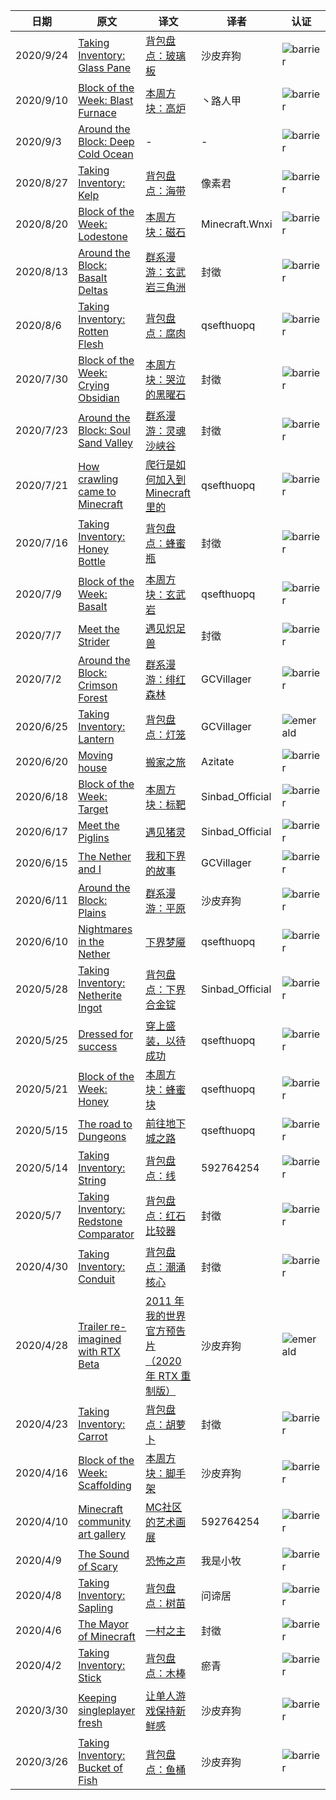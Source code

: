 |日期|原文|译文|译者|认证|
|---|---|---|---|---|
|2020/9/24|[Taking Inventory: Glass Pane](https://www.minecraft.net/en-us/article/taking-inventory--glass-pane)|[背包盘点：玻璃板](https://www.mcbbs.net/thread-1121653-1-1.html)|沙皮弃狗|![barrier](https://user-images.githubusercontent.com/15277496/76684847-3c2d4900-65dd-11ea-8d91-c7be623cf3d2.png)|
|2020/9/10|[Block of the Week: Blast Furnace](https://www.minecraft.net/en-us/article/block-week--blast-furnace)|[本周方块：高炉](https://www.mcbbs.net/thread-1120280-1-1.html)|丶路人甲|![barrier](https://user-images.githubusercontent.com/15277496/76684847-3c2d4900-65dd-11ea-8d91-c7be623cf3d2.png)|
|2020/9/3|[Around the Block: Deep Cold Ocean](https://www.minecraft.net/en-us/article/around-block--deep-cold-ocean)|-|-|![barrier](https://user-images.githubusercontent.com/15277496/76684847-3c2d4900-65dd-11ea-8d91-c7be623cf3d2.png)|
|2020/8/27|[Taking Inventory: Kelp](https://www.minecraft.net/en-us/article/taking-inventory--kelp)|[背包盘点：海带](https://www.mcbbs.net/thread-1115394-1-1.html)|像素君|![barrier](https://user-images.githubusercontent.com/15277496/76684847-3c2d4900-65dd-11ea-8d91-c7be623cf3d2.png)|
|2020/8/20|[Block of the Week: Lodestone](https://www.minecraft.net/en-us/article/block-week--lodestone)|[本周方块：磁石](https://www.mcbbs.net/thread-1120676-1-1.html)|Minecraft.Wnxi|![barrier](https://user-images.githubusercontent.com/15277496/76684847-3c2d4900-65dd-11ea-8d91-c7be623cf3d2.png)|
|2020/8/13|[Around the Block: Basalt Deltas](https://www.minecraft.net/en-us/article/around-block--basalt-deltas)|[群系漫游：玄武岩三角洲](https://www.mcbbs.net/thread-1101331-1-1.html)|封徵|![barrier](https://user-images.githubusercontent.com/15277496/76684847-3c2d4900-65dd-11ea-8d91-c7be623cf3d2.png)|
|2020/8/6|[Taking Inventory: Rotten Flesh](https://www.minecraft.net/en-us/article/taking-inventory--rotten-flesh)|[背包盘点：腐肉](https://www.mcbbs.net/thread-1095720-1-1.html)|qsefthuopq|![barrier](https://user-images.githubusercontent.com/15277496/76684847-3c2d4900-65dd-11ea-8d91-c7be623cf3d2.png)|
|2020/7/30|[Block of the Week: Crying Obsidian](https://www.minecraft.net/en-us/article/block-week--crying-obsidian)|[本周方块：哭泣的黑曜石](https://www.mcbbs.net/thread-1089531-1-1.html)|封徵|![barrier](https://user-images.githubusercontent.com/15277496/76684847-3c2d4900-65dd-11ea-8d91-c7be623cf3d2.png)|
|2020/7/23|[Around the Block: Soul Sand Valley](https://www.minecraft.net/en-us/article/around-block--soul-sand-valley)|[群系漫游：灵魂沙峡谷](https://www.mcbbs.net/thread-1085214-1-1.html)|封徵|![barrier](https://user-images.githubusercontent.com/15277496/76684847-3c2d4900-65dd-11ea-8d91-c7be623cf3d2.png)|
|2020/7/21|[How crawling came to Minecraft](https://www.minecraft.net/en-us/article/how-crawling-came-minecraft)|[爬行是如何加入到Minecraft里的](https://www.mcbbs.net/thread-1083561-1-1.html)|qsefthuopq|![barrier](https://user-images.githubusercontent.com/15277496/76684847-3c2d4900-65dd-11ea-8d91-c7be623cf3d2.png)|
|2020/7/16|[Taking Inventory: Honey Bottle](https://www.minecraft.net/en-us/article/taking-inventory--honey-bottle)|[背包盘点：蜂蜜瓶](https://www.mcbbs.net/thread-1080780-1-1.html)|封徵|![barrier](https://user-images.githubusercontent.com/15277496/76684847-3c2d4900-65dd-11ea-8d91-c7be623cf3d2.png)|
|2020/7/9|[Block of the Week: Basalt](https://www.minecraft.net/en-us/article/block-week--basalt)|[本周方块：玄武岩](https://www.mcbbs.net/thread-1075293-1-1.html)|qsefthuopq|![barrier](https://user-images.githubusercontent.com/15277496/76684847-3c2d4900-65dd-11ea-8d91-c7be623cf3d2.png)|
|2020/7/7|[Meet the Strider](https://www.minecraft.net/en-us/article/meet-strider)|[遇见炽足兽](https://www.mcbbs.net/thread-1074407-1-1.html)|封徵|![barrier](https://user-images.githubusercontent.com/15277496/76684847-3c2d4900-65dd-11ea-8d91-c7be623cf3d2.png)|
|2020/7/2|[Around the Block: Crimson Forest](https://www.minecraft.net/en-us/article/around-block--crimson-forest)|[群系漫游：绯红森林](https://www.mcbbs.net/thread-1071347-1-1.html)|GCVillager|![barrier](https://user-images.githubusercontent.com/15277496/76684847-3c2d4900-65dd-11ea-8d91-c7be623cf3d2.png)|
|2020/6/25|[Taking Inventory: Lantern](https://www.minecraft.net/en-us/article/taking-inventory--lantern)|[背包盘点：灯笼](https://www.mcbbs.net/thread-1069602-1-1.html)|GCVillager|![emerald](https://user-images.githubusercontent.com/15277496/76684841-320b4a80-65dd-11ea-8206-e766bbbd3b7d.png)|
|2020/6/20|[Moving house](https://www.minecraft.net/en-us/article/moving-house)|[搬家之旅](https://www.mcbbs.net/thread-1067238-1-1.html)|Azitate|![barrier](https://user-images.githubusercontent.com/15277496/76684847-3c2d4900-65dd-11ea-8d91-c7be623cf3d2.png)|
|2020/6/18|[Block of the Week: Target](https://www.minecraft.net/en-us/article/block-week--target)|[本周方块：标靶](https://www.mcbbs.net/thread-1063941-1-1.html)|Sinbad_Official|![barrier](https://user-images.githubusercontent.com/15277496/76684847-3c2d4900-65dd-11ea-8d91-c7be623cf3d2.png)|
|2020/6/17|[Meet the Piglins](https://www.minecraft.net/en-us/article/meet-piglins)|[遇见猪灵](https://www.mcbbs.net/thread-1063764-1-1.html)|Sinbad_Official|![barrier](https://user-images.githubusercontent.com/15277496/76684847-3c2d4900-65dd-11ea-8d91-c7be623cf3d2.png)|
|2020/6/15|[The Nether and I](https://www.minecraft.net/en-us/article/the-nether-and-i)|[我和下界的故事](https://www.mcbbs.net/thread-1069141-1-1.html)|GCVillager|![barrier](https://user-images.githubusercontent.com/15277496/76684847-3c2d4900-65dd-11ea-8d91-c7be623cf3d2.png)|
|2020/6/11|[Around the Block: Plains](https://www.minecraft.net/en-us/article/around-block--plains)|[群系漫游：平原](https://www.mcbbs.net/thread-1060392-1-1.html)|沙皮弃狗|![barrier](https://user-images.githubusercontent.com/15277496/76684847-3c2d4900-65dd-11ea-8d91-c7be623cf3d2.png)|
|2020/6/10|[Nightmares in the Nether](https://www.minecraft.net/en-us/article/nightmares-nether)|[下界梦魇](https://www.mcbbs.net/thread-1059821-1-1.html)|qsefthuopq|![barrier](https://user-images.githubusercontent.com/15277496/76684847-3c2d4900-65dd-11ea-8d91-c7be623cf3d2.png)|
|2020/5/28|[Taking Inventory: Netherite Ingot](https://www.minecraft.net/en-us/article/taking-inventory--netherite-ingot)|[背包盘点：下界合金锭](https://www.mcbbs.net/thread-1052814-1-1.html)|Sinbad_Official|![barrier](https://user-images.githubusercontent.com/15277496/76684847-3c2d4900-65dd-11ea-8d91-c7be623cf3d2.png)|
|2020/5/25|[Dressed for success](https://www.minecraft.net/en-us/article/dressed-success)|[穿上盛装，以待成功](https://www.mcbbs.net/thread-1051493-1-1.html)|qsefthuopq|![barrier](https://user-images.githubusercontent.com/15277496/76684847-3c2d4900-65dd-11ea-8d91-c7be623cf3d2.png)|
|2020/5/21|[Block of the Week: Honey](https://www.minecraft.net/en-us/article/block-week--honey)|[本周方块：蜂蜜块](https://www.mcbbs.net/thread-1050499-1-1.html)|qsefthuopq|![barrier](https://user-images.githubusercontent.com/15277496/76684847-3c2d4900-65dd-11ea-8d91-c7be623cf3d2.png)|
|2020/5/15|[The road to Dungeons](https://www.minecraft.net/en-us/article/the-road-dungeons)|[前往地下城之路](https://www.mcbbs.net/thread-1046526-1-1.html)|qsefthuopq|![barrier](https://user-images.githubusercontent.com/15277496/76684847-3c2d4900-65dd-11ea-8d91-c7be623cf3d2.png)|
|2020/5/14|[Taking Inventory: String](https://www.minecraft.net/en-us/article/taking-inventory--string)|[背包盘点：线](https://www.mcbbs.net/thread-1045859-1-1.html)|592764254|![barrier](https://user-images.githubusercontent.com/15277496/76684847-3c2d4900-65dd-11ea-8d91-c7be623cf3d2.png)|
|2020/5/7|[Taking Inventory: Redstone Comparator](https://www.minecraft.net/en-us/article/taking-inventory--redstone-comparator)|[背包盘点：红石比较器](https://www.mcbbs.net/thread-1040820-1-1.html)|封徵|![barrier](https://user-images.githubusercontent.com/15277496/76684847-3c2d4900-65dd-11ea-8d91-c7be623cf3d2.png)|
|2020/4/30|[Taking Inventory: Conduit](https://www.minecraft.net/en-us/article/taking-inventory--conduit)|[背包盘点：潮涌核心](https://www.mcbbs.net/thread-1034654-1-1.html)|封徵|![barrier](https://user-images.githubusercontent.com/15277496/76684847-3c2d4900-65dd-11ea-8d91-c7be623cf3d2.png)|
|2020/4/28|[Trailer re-imagined with RTX Beta](https://www.reddit.com/r/Minecraft/comments/g4tsna/i_recreated_the_2011_official_minecraft_trailer/)|[2011 年我的世界官方预告片（2020 年 RTX 重制版）](https://www.bilibili.com/video/BV1Ag4y1B73B)|沙皮弃狗|![emerald](https://user-images.githubusercontent.com/15277496/76684841-320b4a80-65dd-11ea-8206-e766bbbd3b7d.png)|
|2020/4/23|[Taking Inventory: Carrot](https://www.minecraft.net/en-us/article/taking-inventory--carrot)|[背包盘点：胡萝卜](https://www.mcbbs.net/thread-1027679-1-1.html)|封徵|![barrier](https://user-images.githubusercontent.com/15277496/76684847-3c2d4900-65dd-11ea-8d91-c7be623cf3d2.png)|
|2020/4/16|[Block of the Week: Scaffolding](https://www.minecraft.net/en-us/article/block-week--scaffolding)|[本周方块：脚手架](https://www.mcbbs.net/thread-1021272-1-1.html)|沙皮弃狗|![barrier](https://user-images.githubusercontent.com/15277496/76684847-3c2d4900-65dd-11ea-8d91-c7be623cf3d2.png)|
|2020/4/10|[Minecraft community art gallery](https://www.minecraft.net/en-us/article/minecraft-community-art-gallery)|[MC社区的艺术画展](https://www.mcbbs.net/thread-1015163-1-1.html)|592764254|![barrier](https://user-images.githubusercontent.com/15277496/76684847-3c2d4900-65dd-11ea-8d91-c7be623cf3d2.png)|
|2020/4/9|[The Sound of Scary](https://www.minecraft.net/en-us/article/the-sound-scary)|[恐怖之声](https://www.mcbbs.net/thread-1013471-1-1.html)|我是小牧|![barrier](https://user-images.githubusercontent.com/15277496/76684847-3c2d4900-65dd-11ea-8d91-c7be623cf3d2.png)|
|2020/4/8|[Taking Inventory: Sapling](https://www.minecraft.net/en-us/article/taking-inventory--sapling)|[背包盘点：树苗](https://www.mcbbs.net/thread-1012180-1-1.html)|问谛居|![barrier](https://user-images.githubusercontent.com/15277496/76684847-3c2d4900-65dd-11ea-8d91-c7be623cf3d2.png)|
|2020/4/6|[The Mayor of Minecraft](https://www.minecraft.net/en-us/article/the-mayor-minecraft)|[一村之主](https://www.mcbbs.net/thread-1010118-1-1.html)|封徵|![barrier](https://user-images.githubusercontent.com/15277496/76684847-3c2d4900-65dd-11ea-8d91-c7be623cf3d2.png)|
|2020/4/2|[Taking Inventory: Stick](https://www.minecraft.net/en-us/article/taking-inventory--stick)|[背包盘点：木棒](https://www.mcbbs.net/thread-1007154-1-1.html)|瘀青|![barrier](https://user-images.githubusercontent.com/15277496/76684847-3c2d4900-65dd-11ea-8d91-c7be623cf3d2.png)|
|2020/3/30|[Keeping singleplayer fresh](https://www.minecraft.net/en-us/article/keeping-singleplayer-fresh)|[让单人游戏保持新鲜感](https://www.mcbbs.net/thread-1002747-1-1.html)|沙皮弃狗|![barrier](https://user-images.githubusercontent.com/15277496/76684847-3c2d4900-65dd-11ea-8d91-c7be623cf3d2.png)|
|2020/3/26|[Taking Inventory: Bucket of Fish](https://www.minecraft.net/en-us/article/taking-inventory--bucket-fish)|[背包盘点：鱼桶](https://www.mcbbs.net/thread-998471-1-1.html)|沙皮弃狗|![barrier](https://user-images.githubusercontent.com/15277496/76684847-3c2d4900-65dd-11ea-8d91-c7be623cf3d2.png)|
